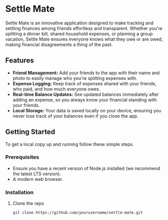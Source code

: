 # Settle Mate

Settle Mate is an innovative application designed to make tracking and settling finances among friends effortless and transparent. Whether you're splitting a dinner bill, shared household expenses, or planning a group vacation, Settle Mate ensures everyone knows what they owe or are owed, making financial disagreements a thing of the past.

## Features

- **Friend Management:** Add your friends to the app with their name and photo to easily manage who you're splitting expenses with.
- **Expense Logging:** Keep track of expenses shared with your friends, who paid, and how much everyone owes.
- **Real-time Balance Updates:** See updated balances immediately after adding an expense, so you always know your financial standing with your friends.
- **Local Storage:** Your data is saved locally on your device, ensuring you never lose track of your balances even if you close the app.

## Getting Started

To get a local copy up and running follow these simple steps.

### Prerequisites

- Ensure you have a recent version of Node.js installed (we recommend the latest LTS version).
- A modern web browser.

### Installation

1. Clone the repo
   ```sh
   git clone https://github.com/yourusername/settle-mate.git
   ```
